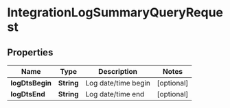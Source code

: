 
# IntegrationLogSummaryQueryRequest

## Properties
Name | Type | Description | Notes
------------ | ------------- | ------------- | -------------
**logDtsBegin** | **String** | Log date/time begin |  [optional]
**logDtsEnd** | **String** | Log date/time end |  [optional]




